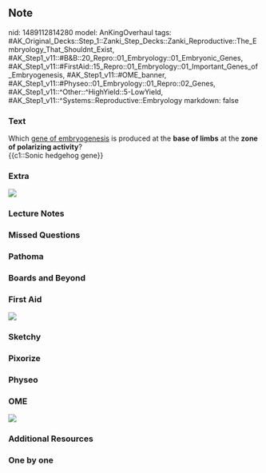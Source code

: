 ## Note
nid: 1489112814280
model: AnKingOverhaul
tags: #AK_Original_Decks::Step_1::Zanki_Step_Decks::Zanki_Reproductive::The_Embryology_That_Shouldnt_Exist, #AK_Step1_v11::#B&B::20_Repro::01_Embryology::01_Embryonic_Genes, #AK_Step1_v11::#FirstAid::15_Repro::01_Embryology::01_Important_Genes_of_Embryogenesis, #AK_Step1_v11::#OME_banner, #AK_Step1_v11::#Physeo::01_Embryology::01_Repro::02_Genes, #AK_Step1_v11::^Other::^HighYield::5-LowYield, #AK_Step1_v11::^Systems::Reproductive::Embryology
markdown: false

### Text
<div>
  Which <u>gene of embryogenesis</u> is produced at the <b>base of
  limbs</b> at the <b>zone of polarizing activity</b>?
</div>
<div>
  {{c1::Sonic hedgehog gene}}
</div>

### Extra
<img src="paste-1029469301113152.jpg">

### Lecture Notes


### Missed Questions


### Pathoma


### Boards and Beyond


### First Aid
<img src="tmpj0DcQg.png">

### Sketchy


### Pixorize


### Physeo


### OME
<div class="ome-widget">
  <a href="https://onlinemeded.org?ref=anki"><img src=
  "_OME_AnkiFlashcards_General_4.png"></a>
</div>

### Additional Resources


### One by one

